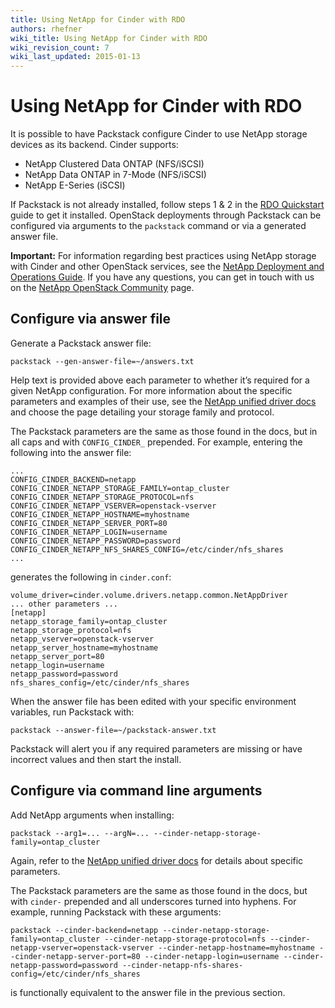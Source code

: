 ```yaml
---
title: Using NetApp for Cinder with RDO
authors: rhefner
wiki_title: Using NetApp for Cinder with RDO
wiki_revision_count: 7
wiki_last_updated: 2015-01-13
---
```


# Using NetApp for Cinder with RDO

It is possible to have Packstack configure Cinder to use NetApp storage devices as its backend. Cinder supports:

*   NetApp Clustered Data ONTAP (NFS/iSCSI)
*   NetApp Data ONTAP in 7-Mode (NFS/iSCSI)
*   NetApp E-Series (iSCSI)

If Packstack is not already installed, follow steps 1 & 2 in the [RDO Quickstart](http://openstack.redhat.com/Quickstart) guide to get it installed. OpenStack deployments through Packstack can be configured via arguments to the `packstack` command or via a generated answer file.

**Important:** For information regarding best practices using NetApp storage with Cinder and other OpenStack services, see the [NetApp Deployment and Operations Guide](http://netapp.github.io/openstack-deploy-ops-guide/). If you have any questions, you can get in touch with us on the [NetApp OpenStack Community](http://community.netapp.com/t5/OpenStack-Discussions/bd-p/openstack-discussions) page.

## Configure via answer file

Generate a Packstack answer file:

    packstack --gen-answer-file=~/answers.txt

Help text is provided above each parameter to whether it’s required for a given NetApp configuration. For more information about the specific parameters and examples of their use, see the [NetApp unified driver docs](http://docs.openstack.org/juno/config-reference/content/netapp-volume-driver.html) and choose the page detailing your storage family and protocol.

The Packstack parameters are the same as those found in the docs, but in all caps and with `CONFIG_CINDER_` prepended. For example, entering the following into the answer file:

    ...
    CONFIG_CINDER_BACKEND=netapp
    CONFIG_CINDER_NETAPP_STORAGE_FAMILY=ontap_cluster
    CONFIG_CINDER_NETAPP_STORAGE_PROTOCOL=nfs
    CONFIG_CINDER_NETAPP_VSERVER=openstack-vserver
    CONFIG_CINDER_NETAPP_HOSTNAME=myhostname
    CONFIG_CINDER_NETAPP_SERVER_PORT=80
    CONFIG_CINDER_NETAPP_LOGIN=username
    CONFIG_CINDER_NETAPP_PASSWORD=password
    CONFIG_CINDER_NETAPP_NFS_SHARES_CONFIG=/etc/cinder/nfs_shares
    ...

generates the following in `cinder.conf`:

    volume_driver=cinder.volume.drivers.netapp.common.NetAppDriver
    ... other parameters ...
    [netapp]
    netapp_storage_family=ontap_cluster
    netapp_storage_protocol=nfs
    netapp_vserver=openstack-vserver
    netapp_server_hostname=myhostname
    netapp_server_port=80
    netapp_login=username
    netapp_password=password
    nfs_shares_config=/etc/cinder/nfs_shares

When the answer file has been edited with your specific environment variables, run Packstack with:

    packstack --answer-file=~/packstack-answer.txt

Packstack will alert you if any required parameters are missing or have incorrect values and then start the install.

## Configure via command line arguments

Add NetApp arguments when installing:

    packstack --arg1=... --argN=... --cinder-netapp-storage-family=ontap_cluster

Again, refer to the [NetApp unified driver docs](http://docs.openstack.org/juno/config-reference/content/netapp-volume-driver.html) for details about specific parameters.

The Packstack parameters are the same as those found in the docs, but with `cinder-` prepended and all underscores turned into hyphens. For example, running Packstack with these arguments:

    packstack --cinder-backend=netapp --cinder-netapp-storage-family=ontap_cluster --cinder-netapp-storage-protocol=nfs --cinder-netapp-vserver=openstack-vserver --cinder-netapp-hostname=myhostname --cinder-netapp-server-port=80 --cinder-netapp-login=username --cinder-netapp-password=password --cinder-netapp-nfs-shares-config=/etc/cinder/nfs_shares

is functionally equivalent to the answer file in the previous section.
